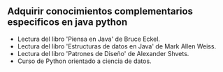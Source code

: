 ## Adquirir conocimientos complementarios especificos en java python
  * Lectura del libro 'Piensa en Java' de Bruce Eckel.
  * Lectura del libro 'Estructuras de datos en Java' de Mark Allen Weiss.
  * Lectura del libro 'Patrones de Diseño' de Alexander Shvets.
  * Curso de Python orientado a ciencia de datos.